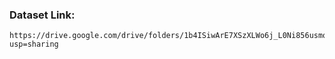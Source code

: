 ### Dataset Link: 
	https://drive.google.com/drive/folders/1b4ISiwArE7XSzXLWo6j_L0Ni856usmqQ?usp=sharing
